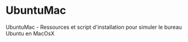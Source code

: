 UbuntuMac
=========

UbuntuMac - Ressources et script d'installation pour simuler le bureau Ubuntu en MacOsX 

